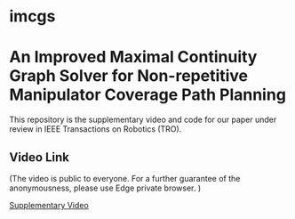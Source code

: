 # imcgs

# An Improved Maximal Continuity Graph Solver for Non-repetitive Manipulator Coverage Path Planning

This repository is the supplementary video and code for our paper under review in IEEE Transactions on Robotics (TRO). 

## Video Link

(The video is public to everyone. For a further guarantee of the anonymousness, please use Edge private browser. )

[Supplementary Video](https://drive.google.com/file/d/1y57jRa5FBuPnt8KCTHVeby4e32m3g30x/view?usp=sharing)
